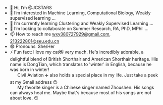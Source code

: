 - 👋 Hi, I’m @JCSTARS
- 👀 I’m interested in Machine Learning, Computational Biology, Weakly supervised learning ...
- 🌱 I’m currently learning Clustering and Weakly Supervised Learning ...
- 💞️ I’m looking to collaborate on Summer Research, RA, PhD, MPhil ...
- 📫 How to reach me wxy380727929@gmail.com, 213222801@seu.edu.cn
- 😄 Pronouns: She/Her
- ⚡ Fun fact: I love my cat😻 very much. He's incredibly adorable, 
a delightful blend of British Shorthair and American Shorthair heritage. His name is DongTian, which translates to 'winter' in English, because he was born in winter!
    <br> &nbsp; &nbsp; &nbsp; Civil Aviation ✈️ also holds a special place in my life. Just take a peek at my Gmail address :wink:
    <br> &nbsp; &nbsp; &nbsp; My favorite singer is a Chinese singer named Zhoushen. His songs can always heal me. Maybe that's because most of his songs are not about love. 😏

<!---
JCSTARS/JCSTARS is a ✨ special ✨ repository because its `README.md` (this file) appears on your GitHub profile.
You can click the Preview link to take a look at your changes.
--->
